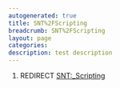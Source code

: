 ```yaml
---
autogenerated: true
title: SNT%2FScripting
breadcrumb: SNT%2FScripting
layout: page
categories: 
description: test description
---
```


1.  REDIRECT [SNT:\_Scripting](SNT__Scripting)
